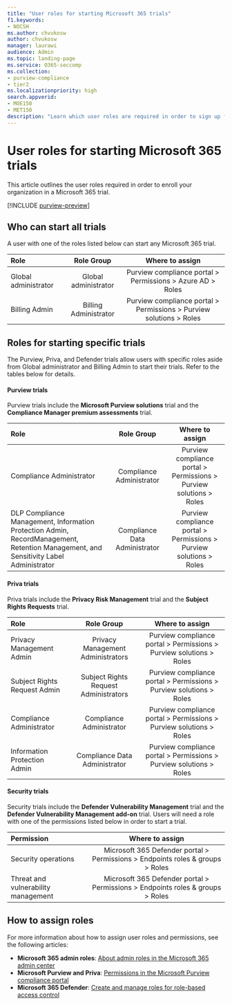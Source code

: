 ```yaml
---
title: "User roles for starting Microsoft 365 trials"
f1.keywords:
- NOCSH
ms.author: chvukosw
author: chvukosw
manager: laurawi
audience: Admin
ms.topic: landing-page
ms.service: O365-seccomp
ms.collection: 
- purview-compliance
- tier2
ms.localizationpriority: high
search.appverid: 
- MOE150
- MET150
description: "Learn which user roles are required in order to sign up for a trial of Microsoft 365 Purview, Priva, and security products."
---
```


# User roles for starting Microsoft 365 trials

This article outlines the user roles required in order to enroll your organization in a Microsoft 365 trial.

[!INCLUDE [purview-preview](../includes/purview-preview.md)]

## Who can start all trials

A user with one of the roles listed below can start any Microsoft 365 trial.
 
| Role | Role Group | Where to assign | 
| :------------- | :-------------: | :------------: |
| Global administrator | Global administrator   | Purview compliance portal > Permissions > Azure AD > Roles |
| Billing Admin | Billing Administrator | Purview compliance portal > Permissions > Purview solutions > Roles |

## Roles for starting specific trials

The Purview, Priva, and Defender trials allow users with specific roles aside from Global administrator and Billing Admin to start their trials. Refer to the tables below for details.

#### Purview trials

Purview trials include the **Microsoft Purview solutions** trial and the **Compliance Manager premium assessments** trial. 

| Role | Role Group | Where to assign | 
| :------------- | :-------------: | :------------: |
| Compliance Administrator | Compliance Administrator   | Purview compliance portal > Permissions > Purview solutions > Roles |
| DLP Compliance Management, Information Protection Admin, RecordManagement, Retention Management, and Sensitivity Label Administrator | Compliance Data Administrator | Purview compliance portal > Permissions > Purview solutions > Roles |

#### Priva trials

Priva trials include the **Privacy Risk Management** trial and the **Subject Rights Requests** trial.

| Role | Role Group | Where to assign | 
| :------------- | :-------------: | :------------: |
| Privacy Management Admin | Privacy Management Administrators   | Purview compliance portal > Permissions > Purview solutions > Roles |
| Subject Rights Request Admin | Subject Rights Request Administrators | Purview compliance portal > Permissions > Purview solutions > Roles |
| Compliance Administrator | Compliance Administrator   | Purview compliance portal > Permissions > Purview solutions > Roles |
| Information Protection Admin | Compliance Data Administrator | Purview compliance portal > Permissions > Purview solutions > Roles |

#### Security trials

Security trials include the **Defender Vulnerability Management** trial and the **Defender Vulnerability Management add-on** trial. Users will need a role with one of the permissions listed below in order to start a trial.

| Permission | Where to assign | 
| :------------- | :-------------: |
Security operations  | Microsoft 365 Defender portal > Permissions > Endpoints roles & groups > Roles  |
| Threat and vulnerability management | Microsoft 365 Defender portal > Permissions > Endpoints roles & groups > Roles |

## How to assign roles

For more information about how to assign user roles and permissions, see the following articles:

- **Microsoft 365 admin roles**: [About admin roles in the Microsoft 365 admin center](../admin/add-users/about-admin-roles.md)
- **Microsoft Purview and Priva**: [Permissions in the Microsoft Purview compliance portal](microsoft-365-compliance-center-permissions.md)
- **Microsoft 365 Defender**: [Create and manage roles for role-based access control](../security/defender-endpoint/user-roles.md)
